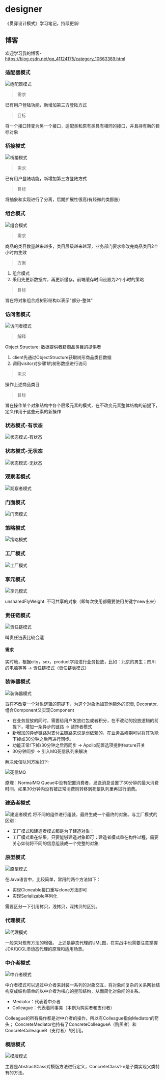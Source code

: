 # designer

《贯穿设计模式》学习笔记，持续更新!

## 博客

欢迎学习我的博客-https://blog.csdn.net/qq_41124175/category_10663389.html

### 适配器模式
![适配器模式](./imgs/适配器模式.png)

> 需求

已有用户登陆功能，新增加第三方登陆方式

> 目标

将一个接口转变为另一个接口，适配类和原有类具有相同的接口，并且持有新的目标对象

### 桥接模式
![桥接模式](./imgs/桥接模式.png)

> 需求

已有用户登陆功能，新增加第三方登陆方式 

> 目标

将抽象和实现进行了分离，后期扩展性很高(有轻微的类膨胀)


### 组合模式
![组合模式](./imgs/组合模式.png)

> 需求

商品的类目数量越来越多，类目层级越来越深，业务部门要求修改完商品类目2个小时内生效

> 方案

1. 组合模式
2. 采用先更新数据库，再更新缓存，前端缓存时间设置为2个小时的策略

> 目标

旨在将对象组合成树形结构以表示"部分-整体"

### 访问者模式
![访问者模式](./imgs/访问者模式.png)

> 解释

Object Structure: 数据提供者籍商品类目的提供者

1. client先通过ObjectStructure获取树形商品类目数据
2. 调用visitor对步骤1的树形数据进行访问

> 需求

操作上述商品类目

> 目标

旨在操作某个对象结构中各个层级元素的模式，在不改变元素整体结构的前提下，定义作用于这些元素的新操作

### 状态模式-有状态
![状态模式-有状态](./imgs/状态模式-有状态.png)


### 状态模式-无状态
![状态模式-无状态](./imgs/状态模式-无状态.png)

### 观察者模式
![观察者模式](./imgs/观察者模式.png)

### 门面模式
![门面模式](./imgs/门面模式.png)

### 策略模式
![策略模式](./imgs/策略模式.png)

### 工厂模式
![工厂模式](./imgs/工厂模式.png)

### 享元模式
![享元模式](./imgs/享元模式.png)

unsharedFlyWeight: 不可共享的对象（即每次使用都需要使用关键字new出来）

### 责任链模式
![责任链模式](./imgs/责任链模式.png) 

叫责任链表比较合适

#### 需求

实时地，根据city，sex，product字段进行业务投放，比如：北京的男生；四川的电脑等等 → 责任链模式（责任链表模式）

### 装饰器模式

![装饰器模式](./imgs/装饰器模式.png)

旨在不改变一个对象逻辑的前提下，为这个对象添加其他额外的职责, Decorator,组合Component又实现Component

- 在业务投放的同时，需要给用户发放红包或者积分，在不改动的投放逻辑的前提下，增加一条异步的链路 → 装饰者模式
- 新增加的异步链路对支付主链路来说是弱依赖的，在业务高峰期可以将其功能下掉或30分钟之后再进行同步。
- 功能正常/下掉/30分钟之后再同步 → Apollo配置选项提供feature开关
- 30分钟同步 → 引入MQ死信队列来解决

解决死信队列方案如下:

![死信MQ](./imgs/死信处理延时消息.png)

原理：NormalMQ Queue中没有配置消费者，发送消息设置了30分钟的最大消费时间，如果30分钟内没有被正常消费则转移到死信队列里再进行消费。

### 建造者模式

![建造者模式](./imgs/建造者模式.png)
将不同的组件进行组装，最终生成一个最终的对象。与工厂模式的区别：

- 工厂模式和建造者模式都是为了建造对象；
- 工厂模式重在结果，只要能够建造对象即可；建造者模式重在构件过程，需要关心如何将不同的信息组装成一个完整的对象;

### 原型模式

![原型模式](./imgs/原型模式.png)

在Java语言中，比较简单，常用的两个方法如下：

- 实现Cloneable接口重写clone方法即可
- 实现Serializable序列化

需要区分一下引用拷贝，浅拷贝，深拷贝的区别。

### 代理模式

![代理模式](./imgs/代理模式.png)

一般来对现有方法的增强。 上述是静态代理的UML图，在实战中也需要注意掌握JDK和CGLIB动态代理的原理和适用场景。

### 中介者模式

![中介者模式](./imgs/中介者模式.png)

中介者模式可以通过中介者来封装一系列的对象交互，将对象间复杂的关系网状结构变成结构简单的以中介者为核心的星形结构，从而简化对象间的关系。
- Mediator：代表着中介者
- Colleague：代表着同事类（本例为购买者和支付者）

Colleague的所有操作都是对中介者的操作，所以有Colleague指向Mediator的箭头；
ConcreteMediator也持有了ConcreteColleagueA（购买者）和ConcreteColleagueB（支付者）的引用。

### 模版模式

![模版模式](./imgs/模版模式.png)

主要是AbstractClass对模版方法进行定义，ConcreteClass1-n是子类实现父类特有的方法。